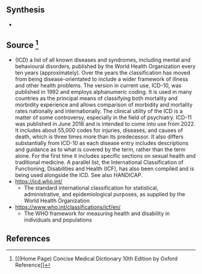 ## Synthesis
- 
## Source [^1]
- (ICD) a list of all known diseases and syndromes, including mental and behavioural disorders, published by the World Health Organization every ten years (approximately). Over the years the classification has moved from being disease-orientated to include a wider framework of illness and other health problems. The version in current use, ICD-10, was published in 1992 and employs alphanumeric coding. It is used in many countries as the principal means of classifying both mortality and morbidity experience and allows comparison of morbidity and mortality rates nationally and internationally. The clinical utility of the ICD is a matter of some controversy, especially in the field of psychiatry. ICD-11 was published in June 2018 and is intended to come into use from 2022. It includes about 55,000 codes for injuries, diseases, and causes of death, which is three times more than its predecessor. It also differs substantially from ICD-10 as each disease entry includes descriptions and guidance as to what is covered by the term, rather than the term alone. For the first time it includes specific sections on sexual health and traditional medicine. A parallel list, the International Classification of Functioning, Disabilities and Health (ICF), has also been compiled and is being used alongside the ICD. See also HANDICAP.
- https://icd.who.int/
	- The standard international classification for statistical, administrative, and epidemiological purposes, as supplied by the World Health Organization
- https://www.who.int/classifications/icf/en/
	- The WHO framework for measuring health and disability in individuals and populations
## References

[^1]: [[(Home Page) Concise Medical Dictionary 10th Edition by Oxford Reference]]